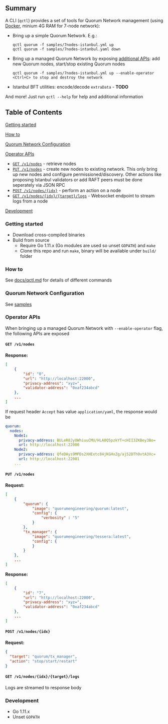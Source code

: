 ## Summary
A CLI (`qctl`) provides a set of tools for Quorum Network management (using [Docker](https://www.docker.com/), minium 4G RAM for 7-node network):
* Bring up a simple Quorum Network. E.g.:
  ```
  qctl quorum -f samples/7nodes-istanbul.yml up
  qctl quorum -f samples/7nodes-intanbul.yaml down
  ```
* Bring up a managed Quorum Network by exposing [additional APIs](#operator-apis): add new Quorum nodes, start/stop existing Quorum nodes
  ```
  qctl quorum -f samples/7nodes-istanbul.yml up --enable-operator
  <Ctrl+C> to stop and destroy the network
  ```
* Istanbul BFT utilities: encode/decode `extraData` - **TODO**

And more! Just run `qctl --help` for help and additional information

## Table of Contents

[Getting started](#getting-started)

[How to](#how-to)

[Quorum Network Configuration](#quorum-network-configuration)

[Operator APIs](#operator-apis)
  * [`GET /v1/nodes`](#get-v1nodes) - retrieve nodes
  * [`PUT /v1/nodes`](#put-v1nodes) - create new nodes to existing network. This only bring up new nodes and configure permissioned/discovery. Other actions like proposing Istanbul validators or add RAFT peers must be done seperately via JSON RPC
  * [`POST /v1/nodes/{idx}`](#post-v1nodesidx) - perform an action on a node
  * [`GET /v1/nodes/{idx}/{target}/logs`](#get-v1nodesidxtargetlogs) - Websocket endpoint to stream logs from a node

[Development](#development)

### Getting started

* Download cross-compiled binaries
* Build from source
  * Require Go 1.11.x (Go modules are used so unset `GOPATH`) and `make`
  * Clone this repo and run `make`, binary will be available under `build/` folder

### How to

See [docs/qctl.md](docs/qctl.md) for details of different commands

### Quorum Network Configuration

See [samples](samples/)

### Operator APIs

When bringing up a managed Quorum Network with `--enable-operator` flag, the following APIs are exposed

#### `GET /v1/nodes`
**Response:**
```json
[
    {
        "id": "0",
        "url": "http://localhost:22000",
        "privacy-address": "xyz=",
        "validator-address": "0xaf234abcd"
    },
    ...
]
```
If request header `Accept` has value `application/yaml`, the response would be
```yaml
quorum:
  nodes:
    Node1:
      privacy-address: BULeR8JyUWhiuuCMU/HLA0Q5pzkYT+cHII3ZKBey3Bo=
      url: http://localhost:22000
    Node2:
      privacy-address: QfeDAys9MPDs2XHExtc84jKGHxZg/aj52DTh0vtA3Xc=
      url: http://localhost:22001
    ...
```

#### `PUT /v1/nodes`

**Request:**
```json
[
	{
    	"quorum": {
            "image": "quorumengineering/quorum:latest",
            "config": {
                "verbosity" : "5"
            }
        },
        "tx_manager": {
            "image": "quorumengineering/tessera:latest",
            "config": {
            }
        }
	},
	...
]
```

**Response:**
```json
[
    {
        "id": "7",
        "url": "http://localhost:22000",
        "privacy-address": "xyz=",
        "validator-address": "0xaf234abcd"
    },
    ...
]
```

#### `POST /v1/nodes/{idx}`

**Request:**
```json
{
  "target": "quorum/tx_manager",
  "action": "stop/start/restart"
}
```

#### `GET /v1/nodes/{idx}/{target}/logs`

Logs are streamed to response body

### Development

* Go 1.11.x
* Unset `GOPATH`
